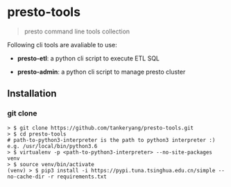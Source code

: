 # presto-tools

> presto command line tools collection

Following cli tools are avaliable to use:

- __presto-etl__: a python cli script to execute ETL SQL

- __presto-admin__: a python cli script to manage presto cluster

## Installation

### git clone

```shell
> $ git clone https://github.com/tankeryang/presto-tools.git
> $ cd presto-tools
# path-to-python3-interpreter is the path to python3 interpreter :) e.g. /usr/local/bin/python3.6
> $ virtualenv -p <path-to-python3-interpreter> --no-site-packages venv
> $ source venv/bin/activate
(venv) > $ pip3 install -i https://pypi.tuna.tsinghua.edu.cn/simple --no-cache-dir -r requirements.txt
```